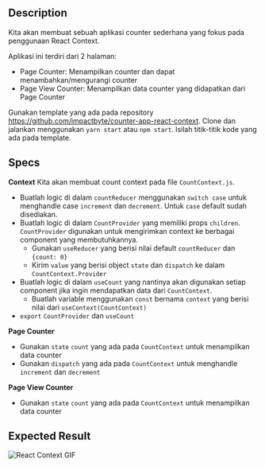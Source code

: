 ## Description
Kita akan membuat sebuah aplikasi counter sederhana yang fokus pada penggunaan React Context.

Aplikasi ini terdiri dari 2 halaman:
- Page Counter: Menampilkan counter dan dapat menambahkan/mengurangi counter
- Page View Counter: Menampilkan data counter yang didapatkan dari Page Counter

Gunakan template yang ada pada repository https://github.com/impactbyte/counter-app-react-context. Clone dan jalankan menggunakan `yarn start` atau `npm start`. Isilah titik-titik kode yang ada pada template.

## Specs
**Context**
Kita akan membuat count context pada file `CountContext.js`.
- Buatlah logic di dalam `countReducer` menggunakan `switch case` untuk menghandle case `increment` dan `decrement`. Untuk `case` default sudah disediakan.
- Buatlah logic di dalam `CountProvider` yang memiliki props `children`. `CountProvider` digunakan untuk mengirimkan context ke berbagai component yang membutuhkannya. 
  - Gunakan `useReducer` yang berisi nilai default `countReducer` dan `{count: 0}`
  - Kirim `value` yang berisi object `state` dan `dispatch` ke dalam `CountContext.Provider`
- Buatlah logic di dalam `useCount` yang nantinya akan digunakan setiap component jika ingin mendapatkan data dari `CountContext`.
  - Buatlah variable menggunakan `const` bernama `context` yang berisi nilai dari `useContext(CountContext)`
- `export` `CountProvider` dan `useCount`

**Page Counter**

- Gunakan `state` `count` yang ada pada `CountContext` untuk menampilkan data counter
- Gunakan `dispatch` yang ada pada `CountContext` untuk menghandle `increment` dan `decrement`

**Page View Counter**

- Gunakan `state` `count` yang ada pada `CountContext` untuk menampilkan data counter

## Expected Result
![React Context GIF](https://skilvul-prod-01.s3.ap-southeast-1.amazonaws.com/lesson/full-stack-assignment/react-context.gif)
  